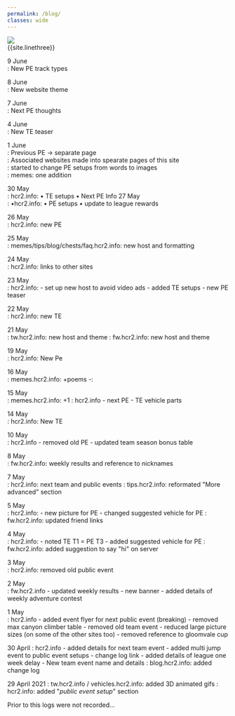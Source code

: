 ```yaml
---
permalink: /blog/
classes: wide
---    
```


![](https://cdn.discordapp.com/attachments/806343355264401478/837569890357346334/image0.png)   
{{site.linethree}}  

9 June  
: New PE track types  

8 June   
: New website theme

7 June   
: Next PE thoughts

4 June     
: New TE teaser 

1 June   
: Previous PE -> separate page  
: Associated websites made into spearate pages of this site   
: started to change PE setups from words to images  
: memes: one addition  

30 May  
: hcr2.info:
	• TE setups
	• Next PE Info
27 May  
: •hcr2.info: 
	• PE setups 
	• update to league rewards
	
26 May    
: hcr2.info: new PE

25 May  
: memes/tips/blog/chests/faq.hcr2.info: new host and formatting

24 May  
: hcr2.info: links to other sites

23 May  
: hcr2.info: 
	- set up new host to avoid video ads 
	- added TE setups 
	- new PE teaser

22 May  
: hcr2.info: new TE

21 May  
: tw.hcr2.info: new host and theme
: fw.hcr2.info: new host and theme

19 May  
: hcr2.info: New Pe

16 May  
: memes.hcr2.info: +poems
-:

15 May  
: memes.hcr2.info: +1
: hcr2.info
	- next PE
	- TE vehicle parts

14 May  
: hcr2.info: New TE

10 May  
: hcr2.info
	- removed old PE
	- updated team season bonus table

8 May  
: fw.hcr2.info: weekly results and reference to nicknames

7 May  
: hcr2.info: next team and public events
: tips.hcr2.info: reformated "More advanced" section

5 May  
: hcr2.info: 
	- new picture for PE
	- changed suggested vehicle for PE
: fw.hcr2.info: updated friend links

4 May   
: hcr2.info: 
 	- noted TE T1 = PE T3
	- added suggested vehicle for PE
: fw.hcr2.info: added suggestion to say "hi" on server

3 May   
: hcr2.info: removed old public event

2 May   
: fw.hcr2.info
	- updated weekly results
	- new banner
	- added details of weekly adventure contest

1 May   
: hcr2.info
	- added event flyer for next public event (breaking)
	- removed max canyon climber table
	- removed old team event
	- reduced large picture sizes (on some of the other sites too)
	- removed reference to gloomvale cup

30 April 
: hcr2.info
	- added details for next team event
 	- added multi jump event to public event setups
	- change log link
	- added details of league one week delay
	- New team event name and details
: blog.hcr2.info: added change log

29 April 2021
: tw.hcr2.info / vehicles.hcr2.info: added 3D animated gifs
: hcr2.info: added "*public event setup*" section

<a name="bottom"> </a>
Prior to this logs were not recorded...
